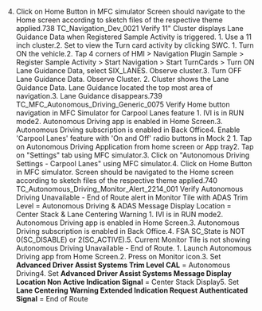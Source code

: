 4. Click on Home Button in MFC simulator Screen should navigate to the Home screen according to sketch files of the respective theme applied.738 TC_Navigation_Dev_0021 Verify 11" Cluster displays Lane Guidance Data when Registered Sample Activity is triggered. 1. Use a 11 inch cluster.2. Set to view the Turn card activity by clicking SWC. 1. Turn ON the vehicle.2. Tap 4 corners of HMI > Navigation Plugin Sample > Register Sample Activity > Start Navigation > Start TurnCards > Turn ON Lane Guidance Data, select SIX_LANES. Observe cluster.3. Turn OFF Lane Guidance Data. Observe Cluster. 2. Cluster shows the Lane Guidance Data. Lane Guidance located the top most area of navigation.3. Lane Guidance disappears.739 TC_MFC_Autonomous_Driving_Generic_0075 Verify Home button navigation in MFC Simulator for Carpool Lanes feature 1. IVI is in RUN mode2. Autonomous Driving app is enabled in Home Screen.3. Autonomous Driving subscription is enabled in Back Office4. Enable 'Carpool Lanes' feature with 'On and Off' radio buttons in Mock 2 1. Tap on Autonomous Driving Application from home screen or App tray2. Tap on "Settings" tab using MFC simulator.3. Click on "Autonomous Driving Settings - Carpool Lanes" using MFC simulator.4. Click on Home Button in MFC simulator. Screen should be navigated to the Home screen according to sketch files of the respective theme applied.740 TC_Autonomous_Driving_Monitor_Alert_2214_001 Verify Autonomous Driving Unavailable - End of Route alert in Monitor Tile with ADAS Trim Level = Autonomous Driving & ADAS Message Display Location = Center Stack & Lane Centering Warning 1. IVI is in RUN mode2. Autonomous Driving app is enabled in Home Screen.3. Autonomous Driving subscription is enabled in Back Office.4. FSA SC_State is NOT 0(SC_DISABLE) or 2(SC_ACTIVE).5. Current Monitor Tile is not showing Autonomous Driving Unavailable - End of Route. 1. Launch Autonomous Driving app from Home Screen.2. Press on Monitor icon.3. Set **Advanced Driver Assist Systems Trim Level CAL** = Autonomous Driving4. Set **Advanced Driver Assist Systems Message Display Location Non Active Indication Signal** = Center Stack Display5. Set **Lane Centering Warning Extended Indication Request Authenticated Signal** = End of Route